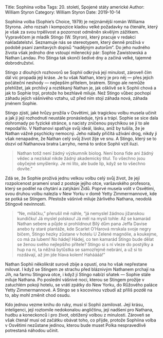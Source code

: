 Title: Sophiina volba
Tags: 20. století, Spojené státy americké
Author: William Styron
Category: William Styron
Date: 2019-10-14

Sophiina volba (Sophie’s Choice, 1979) je nejznámější román Williama Styrona. Jeho rozsah i kompozice kladou velké požadavky na čtenáře, který je však za svou trpělivost a pozornost odměněn skvělým zážitkem. Vypravěčem je mladík Stingo (W. Styron), který pracuje v redakci nakladatelství. Seznamuje nás se stereotypem, který denně prožívá v podobě psaní zamítavých dopisů “nadějným autorům”. Do jeho nudného života však jednoho dne vstoupí milenecký pár: Sophie Zawistowská a Nathan Landau. Pro Stinga tak skončí šedivé dny a začíná velké, tajemné dobrodružství.

Stingo z dlouhých rozhovorů se Sophií odkrývá její minulost, zároveň čím dál víc propadá její kráse. Je tu však Nathan, který je pro něj — přes jejich počáteční neshody — nejlepším přítelem, bratrem. Stingo ale nemůže přehlížet, jak prchlivý a roztěkaný Nathan je, jak ošklivě se k Sophii chová a jak to Sophie trpí, protože ho bezhlavě miluje. Než Stingo vůbec pochopí záhadu jejich vášnivého vztahu, už před ním stojí záhada nová, záhada jménem Sophie.

Stingo zjistí, jaké hrůzy prožila v Osvětimi, jak tragickou volbu musela učinit a jak ji její rozhodnutí neustále pronásleduje, týrá a trápí. Sophie se sice dala dohromady po fyzické stránce, s nacisty zničenou psychikou se jí to ale nepodařilo. V Nathanovi spatřuje svůj ideál, lásku, aniž by tušila, že je Nathan vážně psychicky nemocný. Jeho nálady přičítá užívání drog, nikdy ji však nenapadne, že Nathan celý svůj život žije ve snu. A Stingo, který se to dozví od Nathanova bratra Larryho, nemá to srdce Sophii vzít iluzi.


> Nathan totiž není žádný výzkumník biolog. Není bona fide ani žádný vědec a nezískal nikde žádný akademický titul. To všechno jsou obyčejné smyšlenky. Je mi líto, ale bude líp, když se to všechno dovíte.”

Zdá se, že Sophie prožívá jednu velkou volbu celý svůj život, že její rozpolcenost pramení snad z postoje jejího otce, varšavského profesora, který se podílel na chytání a zatýkání Židů. Poprvé musela volit v Osvětimi, svou druhou volbu nalezla v New Yorku v domě Yetty Zimmermannové, kde se potká se Stingem. Přestože vášnivě miluje žárlivého Nathana, neodolá Stingově nevinnosti.


> “Ne, miláčku,” přerušil mě náhle, “já nemyslel žádnou jižanskou kundičku! Já myslel polskou! Já měl na mysli tohle: Až se kamarád Nathan sebere a půjde si prohlídnout Bílý dům pana Jeffa Davise anebo ty staré plantáže, kde Scarlet O’Harová mrskala svoje negry bičem, Stingo hezky zůstane v hotelu U Zelené magnólie, a koukejme, co má za lubem! No hádej! Hádej, co ten kamarád Stingo bude dělat se ženou svého nejlepšího přítele? Stingo si s ní vleze do postýlky a hup na ni, ta něžná bytůstka se samozřejmě nebrání, a už si to rozdávají, až jim jde hlava kolem! Haháááá!”

Nathan Sophii několikrát surově zbije a opustí, ona ho však nepřestane milovat. I když se Stingem ze strachu před bláznivým Nathanem prchají na Jih, na farmu Stingova otce, i když jí Stingo nabízí sňatek — Sophie stále miluje Nathana. Po poslední vášnivé noci, kterou se Stingem prožije v zatuchlém pokoji hotelu, se vrátí zpátky do New Yorku, do Růžového paláce Yetty Zimmermannové. A Stingo se s kocovinou vzbudí až příliš pozdě na to, aby mohl změnit chod osudu.

Kdo jednou vezme knihu do ruky, musí si Sophii zamilovat. Její krásu, inteligenci, její roztomile nedokonalou angličtinu, její nadšení pro Nathana, hudbu a koneckonců i pro život, obtížený volbou z minulosti. Zároveň se však čtenář musí od začátku obávat toho, co přijde, protože Sophiina volba v Osvětimi nezůstane jedinou, kterou bude muset Polka nespravedlivě potrestaná náhodou učinit.

